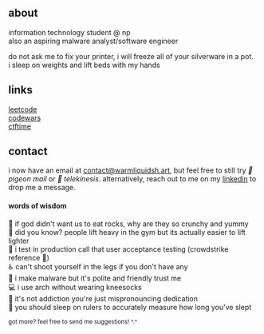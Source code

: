 ## about
information technology student @ np <br>
also an aspiring malware analyst/software engineer

do not ask me to fix your printer, i will freeze all of your silverware in a pot. <br>
i sleep on weights and lift beds with my hands

## links 
[leetcode](https://leetcode.com/u/gnayuy/) <br>
[codewars](https://www.codewars.com/users/gnayuy) <br>
[ctftime](https://ctftime.org/user/191939) <br>


## contact
i now have an email at <contact@warmliquidsh.art>, but feel free to still try *🦅 pigeon mail* or *🔮 telekinesis*. alternatively, reach out to me on my [linkedin](https://www.linkedin.com/in/gnayuy/) to drop me a message. 


#### words of wisdom
🧠 if god didn't want us to eat rocks, why are they so crunchy and yummy <br>
💪 did you know? people lift heavy in the gym but its actually easier to lift lighter <br>
🚀 i test in production call that user acceptance testing (crowdstrike reference 🤯) <br>
♿️ can't shoot yourself in the legs if you don't have any <br>
🐞 i make malware but it's polite and friendly trust me <br>
💻 i use arch without wearing kneesocks <br>
🎰 it's not addiction you're just mispronouncing dedication <br>
📏 you should sleep on rulers to accurately measure how long you've slept <br>

<sub>got more? feel free to send me suggestions! ^.^</sub>
